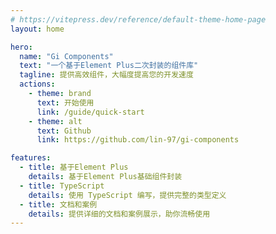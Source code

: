 ```yaml
---
# https://vitepress.dev/reference/default-theme-home-page
layout: home

hero:
  name: "Gi Components"
  text: "一个基于Element Plus二次封装的组件库"
  tagline: 提供高效组件，大幅度提高您的开发速度
  actions:
    - theme: brand
      text: 开始使用
      link: /guide/quick-start
    - theme: alt
      text: Github
      link: https://github.com/lin-97/gi-components

features:
  - title: 基于Element Plus
    details: 基于Element Plus基础组件封装
  - title: TypeScript
    details: 使用 TypeScript 编写，提供完整的类型定义
  - title: 文档和案例
    details: 提供详细的文档和案例展示，助你流畅使用
---
```

